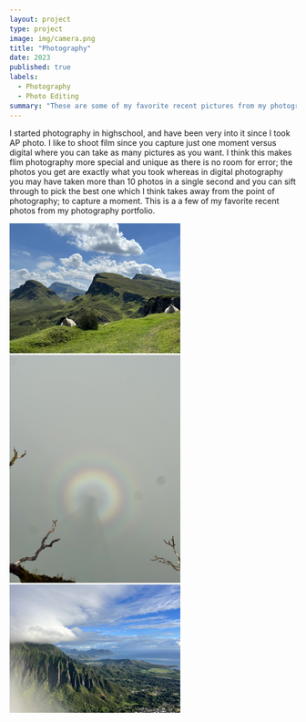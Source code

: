 ```yaml
---
layout: project
type: project
image: img/camera.png
title: "Photography"
date: 2023
published: true
labels:
  - Photography
  - Photo Editing
summary: "These are some of my favorite recent pictures from my photography portfolio"
---
```


I started photography in highschool, and have been very into it since I took AP photo. I like to shoot film since you capture just one moment versus digital where you can take as many pictures as you want. I think this makes flim photography more special and unique as there is no room for error; the photos you get are exactly what you took whereas in digital photography you may have taken more than 10 photos in a single second and you can sift through to pick the best one which I think takes away from the point of photography; to capture a moment. This is a a few of my favorite recent photos from my photography portfolio.

<div class="text-center p-4">
  <img width="300px" src="../img/sheep.png" class="img-thumbnail" >
  <img width="300px" src="../img/rainbow.png" class="img-thumbnail" >
  <img width="300px" src="../img/stairway.png" class="img-thumbnail" >
</div>


